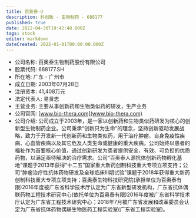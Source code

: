 ```yaml
---
title: 百奥泰-U
description: 科创板 - 生物制药 - 688177
published: true
date: 2022-04-30T19:42:48.000Z
tags: stock
editor: markdown
dateCreated: 2022-01-01T00:00:00.000Z
---
```


- 公司名称: 百奥泰生物制药股份有限公司
- 股票代码: 688177.SH
- 所在地: 广东 - 广州市
- 成立日期: 2003年07月28日
- 注册资本: 41,408万元
- 法定代表人: 易贤忠
- 主营业务: 主要从事创新药和生物类似药的研发，生产业务
- 公司官网: [www.bio-thera.com](www.bio-thera.com)
- 公司介绍: 公司成立于2003年，是一家以创新药和生物类似药研发为核心的创新型生物制药企业。公司秉承“创新只为生命”的理念，坚持创新驱动发展战略，致力于开发新一代创新药和生物类似药，用于治疗肿瘤、自身免疫性疾病、心血管疾病以及其它危及人类生命或健康的重大疾病。公司始终以患者的福祉作为首要核心价值，通过创新研发为患者提供安全、有效、可负担的优质药物，以满足亟待解决的治疗需求。公司“百奥泰人源抗体创新药物孵化基地”课题于2013年获得“十二五”国家重大新药创制科技重大专项立项支持；公司“肿瘤治疗性抗体药物研发及全球临床Ⅲ期试验”课题于2018年获得重大新药创制科技重大专项立项支持；百奥泰生物科技研究院(承担单位为百奥泰有限)2016年度被广东省科学技术厅认定为广东省新型研发机构，广东省抗体偶联药物工程技术研究中心(依托单位为百奥泰有限)2016年度被广东省科学技术厅认定为广东省工程技术研究中心；2018年7月被广东省发展和改革委员会认定为广东省抗体药物偶联生物医药工程实验室(广东省工程实验室)。


